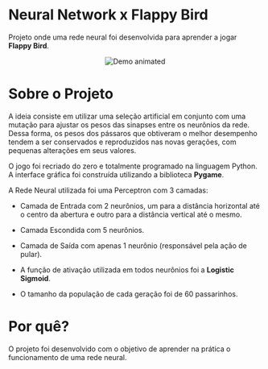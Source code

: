 # Neural Network x Flappy Bird

Projeto onde uma rede neural foi desenvolvida para aprender a jogar **Flappy Bird**.

<p align="center">
  <img src="https://github.com/gabrielzinCoelho/FlappyIA/blob/main/preview.gif" alt="Demo animated">
</p>

# Sobre o Projeto

A ideia consiste em utilizar uma seleção artificial em conjunto com uma mutação para ajustar os pesos das sinapses entre os neurônios da rede. Dessa forma, os pesos dos pássaros que obtiveram o melhor desempenho tendem a ser conservados e reproduzidos nas novas gerações, com pequenas alterações em seus valores.

O jogo foi recriado do zero e totalmente programado na linguagem Python. A interface gráfica foi construída utilizando a biblioteca **Pygame**.

A Rede Neural utilizada foi uma Perceptron com 3 camadas:

 - Camada de Entrada com 2 neurônios, um para a distância horizontal até o centro da abertura e outro para a distância vertical até o mesmo.

 - Camada Escondida com 5 neurônios.

 - Camada de Saída com apenas 1 neurônio (responsável pela ação de pular).

 - A função de ativação utilizada em todos neurônios foi a **Logistic Sigmoid**.

 - O tamanho da população de cada geração foi de 60 passarinhos.

# Por quê?

O projeto foi desenvolvido com o objetivo de aprender na prática o funcionamento de uma rede neural.
